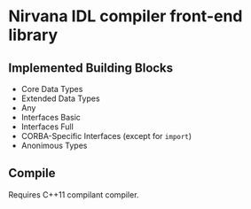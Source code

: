 # Nirvana IDL compiler front-end library

## Implemented Building Blocks

* Core Data Types
* Extended Data Types
* Any
* Interfaces Basic
* Interfaces Full
* CORBA-Specific Interfaces (except for `import`)
* Anonimous Types

## Compile
Requires C++11 compilant compiler.
